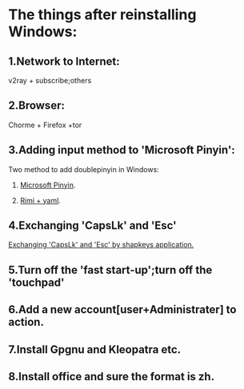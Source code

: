 # The things after reinstalling Windows:


## 1.Network to Internet:
v2ray + subscribe;others

## 2.Browser:
Chorme + Firefox +tor

## 3.Adding input method to 'Microsoft Pinyin':
Two method to add doublepinyin in Windows:

1.  [Microsoft Pinyin](https://github.com/2015WUJI01/xhup-for-win10).

2.  [Rimi + yaml](https://1900.live/rime-xiao-lang-hao-xiao-he-shuang-pin-cong-ru-men-dao-yang-lao-pei-zhi-pian/).

## 4.Exchanging 'CapsLk' and 'Esc'
[Exchanging 'CapsLk' and 'Esc' by shapkeys application.](https://github.com/randyrants/sharpkeys)

## 5.Turn off the 'fast start-up';turn off the 'touchpad'

## 6.Add a new account[user+Administrater] to action.

## 7.Install Gpgnu and Kleopatra etc.

## 8.Install office and sure the format is  zh.
